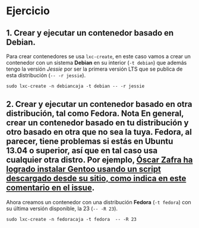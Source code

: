 # Ejercicio
## 1. Crear y ejecutar un contenedor basado en Debian.
Para crear contenedores se usa `lxc-create`, en este caso vamos a crear un contenedor con un sistema **Debian** en su interior (`-t debian`) que además tengo la versión _Jessie_ por ser la primera versión LTS que se publica de esta distribución (`-- -r jessie`).

```
sudo lxc-create -n debiancaja -t debian -- -r jessie
```

## 2. Crear y ejecutar un contenedor basado en otra distribución, tal como Fedora. Nota En general, crear un contenedor basado en tu distribución y otro basado en otra que no sea la tuya. Fedora, al parecer, tiene problemas si estás en Ubuntu 13.04 o superior, así que en tal caso usa cualquier otra distro. Por ejemplo, [Óscar Zafra ha logrado instalar Gentoo usando un script descargado desde su sitio, como indica en este comentario en el issue](https://github.com/IV-GII/GII-2013/issues/87#issuecomment-28639976).
Ahora creamos un contenedor con una distribución **Fedora** (`-t fedora`) con su última versión disponible, la 23 (`-- -R 23`).

```
sudo lxc-create -n fedoracaja -t fedora  -- -R 23
```
